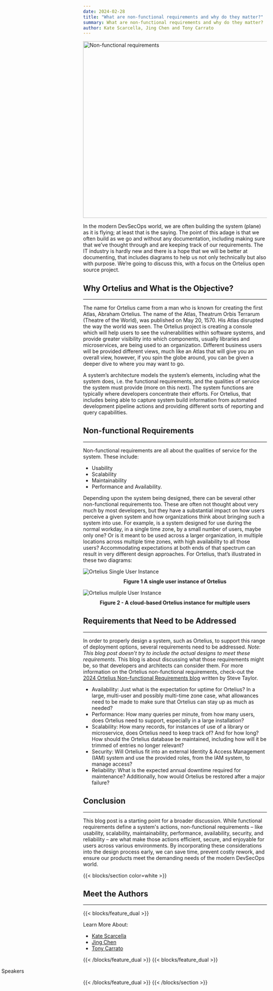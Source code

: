 ```yaml
---
date: 2024-02-28
title: "What are non-functional requirements and why do they matter?"
summary: What are non-functional requirements and why do they matter?
author: Kate Scarcella, Jing Chen and Tony Carrato
---
```


<div class="col-center">
<img src="/images/nonfunctionalblogbanner.png" alt="Non-functional requirements" height="483px" width="724px" />
</div>
<p></p>


In the modern DevSecOps world, we are often building the system (plane) as it is flying; at least that is the saying. The point of this adage is that we often build as we go and without any documentation, including making sure that we’ve thought through and are keeping track of our requirements. The IT industry is hardly new and there is a hope that we will be better at documenting, that includes diagrams to help us not only technically but also with purpose. We’re going to discuss this, with a focus on the Ortelius open source project.

<h2 class="text-left">Why Ortelius and What is the Objective?</h2>
<hr>

The name for Ortelius came from a man who is known for creating the first Atlas, Abraham Ortelius. The name of the Atlas, Theatrum Orbis Terrarum (Theatre of the World), was published on May 20, 1570. His Atlas disrupted the way the world was seen. The Ortelius project is creating a console which will help users to see the vulnerabilities within software systems, and provide greater visibility into which components, usually libraries and microservices, are being used to an organization. Different business users will be provided different views, much like an Atlas that will give you an overall view, however, if you spin the globe around, you can be given a deeper dive to where you may want to go. 

A system’s architecture models the system’s elements, including what the system does, i.e. the functional requirements, and the qualities of service the system must provide (more on this next).
The system functions are typically where developers concentrate their efforts. For Ortelius, that includes being able to capture system build information from automated development pipeline
actions and providing different sorts of reporting and query capabilities.

<h2 class="text-left">Non-functional Requirements</h2>
<hr>

Non-functional requirements are all about the qualities of service for the system. These include:
- Usability
- Scalability
- Maintainability
- Performance and Availability.

Depending upon the system being designed, there can be several other non-functional requirements too. These are often not thought about very much by most developers, but they have a substantial impact on how users perceive a given system and how organizations think about bringing such a system into use. For example, is a system designed for use during the normal workday, in a single time zone, by a small number of users, maybe only one? Or is it meant to be used across a larger organization, in multiple locations across multiple time zones, with high availability to all those users? Accommodating expectations at both ends of that spectrum can result in very different design approaches. For Ortelius, that’s illustrated in these two diagrams:

<div class="col-center">
<img src="/images/nonfunctional1.png" alt="Ortelius Single User Instance"  />
</div>
<div style="text-align:center;width:100%;margin-top:10px">
<strong>Figure 1 A single user instance of Ortelius</strong>
</div>
<p></p>
<div class="col-center">
<img src="/images/nonfunctional2.png" alt="Ortelius muliple User Instance"  />
</div>
<div style="text-align:center;width:100%;margin-top:10px">
<strong>Figure 2 - A cloud-based Ortelius instance for multiple users</strong>
</div>
<p></p>


<h2 class="text-left">Requirements that Need to be Addressed</h2>
<hr>

In order to properly design a system, such as Ortelius, to support this range of deployment options, several requirements need to be addressed. _Note: This blog post doesn’t try to include the actual designs to meet these requirements._ This blog is about discussing what those requirements might be, so that developers and architects can consider them. For more information on the Ortelius non-functional requirements, check-out the [2024 Ortelius Non-functional Requirements blog](https://ortelius.io/blog/2024/2/21/the-2024-ortelius-architecture/) written by Steve Taylor.

- Availability: Just what is the expectation for uptime for Ortelius? In a large, multi-user and possibly multi-time zone case, what allowances need to be made to make sure that Ortelius can stay up as much as needed?
- Performance: How many queries per minute, from how many users, does Ortelius need to support, especially in a large installation? 
-  Scalability: How many records, for instances of use of a library or microservice, does Ortelius need to keep track of? And for how long? How should the Ortelius database be maintained, including how will it be trimmed of entries no longer relevant?
- Security: Will Ortelius fit into an external Identity &amp; Access Management (IAM) system and use the provided roles, from the IAM system, to manage access?
-  Reliability: What is the expected annual downtime required for maintenance? Additionally, how would Ortelius be restored after a major failure?


<h2 class="text-left">Conclusion</h2>
<hr>

This blog post is a starting point for a broader discussion. While functional requirements define a system's actions, non-functional requirements – like usability, scalability, maintainability,
performance, availability, security, and reliability – are what make those actions efficient, secure, and enjoyable for users across various environments. By incorporating these considerations into the design process early, we can save time, prevent costly rework, and ensure our products meet the demanding needs of the modern DevSecOps world. 

{{< blocks/section color=white >}}

<h2 class="text-left">Meet the Authors</h2>
<hr>

{{< blocks/feature_dual >}}

Learn More About:
- [Kate Scarcella](https://www.linkedin.com/in/katescarcellaconnected/)
- [Jing Chen](https://www.linkedin.com/in/jingchen-ku/) 
- [Tony Carrato](https://www.linkedin.com/in/tonycarrato/)

{{< /blocks/feature_dual >}}
{{< blocks/feature_dual >}}

<div style="position:relative;left:-60%">
<img src="/images/tonyteam.png" alt="Meet the Speakers"  />
</div>

{{< /blocks/feature_dual >}}
{{< /blocks/section >}}




